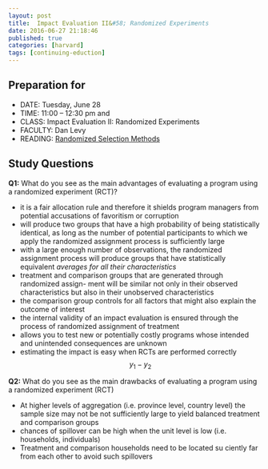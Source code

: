 ```yaml
---
layout: post
title:  Impact Evaluation II&#58; Randomized Experiments
date: 2016-06-27 21:18:46
published: true
categories: [harvard]
tags: [continuing-eduction]
---
```


## Preparation for 

- DATE: Tuesday, June 28
- TIME: 11:00 – 12:30 pm and 
- CLASS: Impact Evaluation II: Randomized Experiments
- FACULTY: Dan Levy
- READING: [Randomized Selection Methods](https://www.dropbox.com/s/mc5hha3d0kla5gx/Reading%20-%20Levy_Randomized%20Selection%20Methods%20from%20Impact_Evaluation_in_Practice_49-63.pdf?dl=0)

## Study Questions

**Q1:** What do you see as the main advantages of evaluating a program using a randomized experiment (RCT)?

- it is a fair allocation rule and therefore it shields program managers from potential accusations of favoritism or corruption
- will produce two groups that have a high probability of being statistically identical, as long as the number of potential participants to which we apply the randomized assignment process is sufficiently large
- with a large enough number of observations, the randomized assignment process will produce groups that have statistically equivalent *averages for all their characteristics*
- treatment and comparison groups that are generated through randomized assign- ment will be similar not only in their observed characteristics but also in their unobserved characteristics
- the comparison group controls for all factors that might also explain the outcome of interest
- the internal validity of an impact evaluation is ensured through the process of randomized assignment of treatment
- allows you to test new or potentially costly programs whose intended and unintended consequences are unknown
- estimating the impact is easy when RCTs are performed correctly $$y_1 - y_2$$


**Q2:** What do you see as the main drawbacks of evaluating a program using a randomized experiment (RCT)

- At higher levels of aggregation (i.e. province level, country level) the sample size may not be not sufficiently large to yield balanced treatment and comparison groups
- chances of spillover can be high when the unit level is low (i.e. households, individuals)
- Treatment and comparison households need to be located su ciently far from each other to avoid such spillovers





